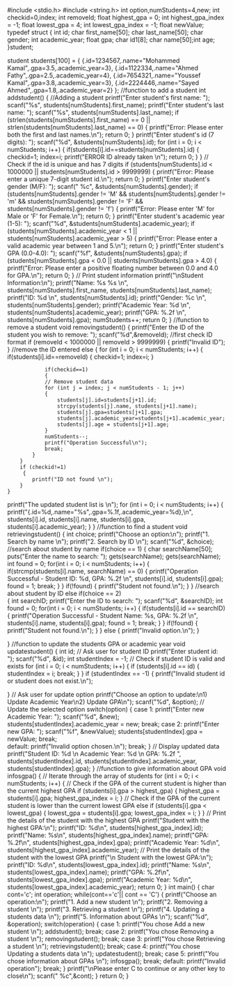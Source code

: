 #include <stdio.h>
#include <string.h>
int option,numStudents=4,new; 
int checkid=0,index;
int removeId;
float highest_gpa = 0;
int highest_gpa_index = -1;
float lowest_gpa = 4;
int lowest_gpa_index = -1;
float newValue;
typedef struct
 { 
int id;
char first_name[50]; 
char last_name[50]; 
char gender;
int academic_year;
float gpa;
char id1[8];
char name[50];int age;
}student; 

student students[100] = 
{
{.id=1234567,.name="Mohammed Kamal",.gpa=3.5,.academic_year=3}, 
{.id=1122334,.name="Ahmed Fathy",.gpa=2.5,.academic_year=4},
{.id=7654321,.name="Youssef Kamal",.gpa=3.8,.academic_year=3},
{.id=2224446,.name="Sayed Ahmed",.gpa=1.8,.academic_year=2}
};
//function to add a student
int addstudent()
{
//Adding a student
printf("Enter student's first name: ");
scanf("%s", students[numStudents].first_name);
printf("Enter student's last name: ");
scanf("%s", students[numStudents].last_name);
if (strlen(students[numStudents].first_name) == 0 || strlen(students[numStudents].last_name) == 0) {
    printf("Error: Please enter both the first and last names.\n");
    return 0;
}
printf("Enter student's id (7 digits): ");
scanf("%d", &students[numStudents].id);
for (int i = 0; i < numStudents; i++) 
        {
                if(students[i].id==students[numStudents].id)
                {
                    checkid=1;
                    index=i;
                    printf("ERROR ID already taken \n");
                    return 0;
                }
        }
// Check if the id is unique and has 7 digits
if (students[numStudents].id < 1000000 || students[numStudents].id > 9999999) {
    printf("Error: Please enter a unique 7-digit student id.\n");
    return 0;
}
printf("Enter student's gender (M/F): ");
scanf(" %c", &students[numStudents].gender);
if (students[numStudents].gender != 'M' && students[numStudents].gender != 'm' && students[numStudents].gender != 'F' && students[numStudents].gender != 'f') {
    printf("Error: Please enter 'M' for Male or 'F' for Female.\n");
    return 0;
}
printf("Enter student's academic year (1-5): ");
scanf("%d", &students[numStudents].academic_year);
if (students[numStudents].academic_year < 1 || students[numStudents].academic_year > 5) {
    printf("Error: Please enter a valid academic year between 1 and 5.\n");
    return 0;
}
printf("Enter student's GPA (0.0-4.0): ");
scanf("%f", &students[numStudents].gpa);
if (students[numStudents].gpa < 0.0 || students[numStudents].gpa > 4.0) {
    printf("Error: Please enter a positive floating number between 0.0 and 4.0 for GPA.\n");
    return 0;
}
// Print student information
printf("\nStudent Information:\n");
printf("Name: %s %s \n", students[numStudents].first_name, students[numStudents].last_name); 
printf("ID: %d \n", students[numStudents].id); 
printf("Gender: %c \n", students[numStudents].gender); 
printf("Academic Year: %d \n", students[numStudents].academic_year); 
printf("GPA: %.2f \n", students[numStudents].gpa);
numStudents++;
return 0;
}
//function to remove a student
void removingstudent()
{ 
    printf("Enter the ID of the student you wish to remove: ");
 scanf("%d",&removeId);
 //first check ID format 
    if (removeId < 1000000 || removeId > 9999999) 
    {
        printf("Invalid ID");
    } 
    //remove the ID entered
    else 
{
        for (int i = 0; i < numStudents; i++) 
        {
                if(students[i].id==removeId)
                {
                    checkid=1;
                    index=i;
                }
             
                if(checkid==1)
                {
                // Remove student data
                for (int j = index; j < numStudents - 1; j++) 
                {
                    students[j].id=students[j+1].id;
                    strcpy(students[j].name, students[j+1].name);
                    students[j].gpa=students[j+1].gpa;
                    students[j].academic_year=students[j+1].academic_year;
                    students[j].age = students[j+1].age;
                }
                numStudents--;
                printf("Operation Successful\n");
                break;
            }
        }
        if (checkid!=1)
         {
            printf("ID not found \n");
        }
    }
   printf("The updated student list is \n");
    for (int i = 0; i < numStudents; i++) {
    printf("{.id=%d,.name=\"%s\",.gpa=%.1f,.academic_year=%d},\n",
     students[i].id, students[i].name, students[i].gpa, students[i].academic_year);
    }
}
//function to find a student
void retrievingstudent()
{
    int choice;
printf("Choose an option:\n");
printf("1. Search by name \n"); 
printf("2. Search by ID \n"); 
scanf("%d", &choice);
//search about student by name
if(choice == 1) {
    char searchName[50];
    puts("Enter the name to search: ");
    gets(searchName);
    gets(searchName);
    int found = 0;
    for(int i = 0; i < numStudents; i++) {
        if(strcmp(students[i].name, searchName) == 0) {
            printf("Operation Successful - Student ID: %d, GPA: %.2f \n", students[i].id, students[i].gpa); found = 1; break; } }
    if(!found) {
        printf("Student not found.\n");
    }
}
//search about student by ID
else if(choice == 2)  
{
    int searchID;
    printf("Enter the ID to search: ");
    scanf("%d", &searchID);
    int found = 0;
    for(int i = 0; i < numStudents; i++) {
        if(students[i].id == searchID) {
            printf("Operation Successful - Student Name: %s, GPA: %.2f \n", students[i].name, students[i].gpa); found = 1; break; } }
    if(!found) {
        printf("Student not found.\n");
    }
}
else {
    printf("Invalid option.\n");
}

}
//function to update the students GPA or academic year
void updatestudent()
{
    int id;
    // Ask user for student ID
printf("Enter student id: ");
scanf("%d", &id);
int studentIndex = -1;
// Check if student ID is valid and exists
for (int i = 0; i < numStudents; i++) {
    if (students[i].id == id) {
        studentIndex = i;
        break;
    }
}
if (studentIndex == -1) {
    printf("Invalid student id or student does not exist.\n");

}
// Ask user for update option
printf("Choose an option to update:\n1) Update Academic Year\n2) Update GPA\n"); scanf("%d", &option);
// Update the selected option
switch(option) {
    case 1:
        printf("Enter new Academic Year: ");
        scanf("%d", &new);
        students[studentIndex].academic_year = new;
        break;
    case 2:
        printf("Enter new GPA: ");
        scanf("%f", &newValue);
        students[studentIndex].gpa = newValue;
        break;       
    default:
        printf("Invalid option chosen.\n");
        break;
}
// Display updated data
printf("Student ID: %d \n Academic Year: %d \n GPA: %.2f ", students[studentIndex].id, students[studentIndex].academic_year,
 students[studentIndex].gpa);
}
//function to give information about GPA
void infosgpa()
{
    // Iterate through the array of students
    for (int i = 0; i < numStudents; i++) {
        // Check if the GPA of the current student is higher than the current highest GPA
        if (students[i].gpa > highest_gpa) 
        {
            highest_gpa = students[i].gpa;
            highest_gpa_index = i;
        }
        // Check if the GPA of the current student is lower than the current lowest GPA
        else if (students[i].gpa < lowest_gpa) 
        {
            lowest_gpa = students[i].gpa;
            lowest_gpa_index = i;
        }
    }
    // Print the details of the student with the highest GPA
    printf("Student with the highest GPA:\n");
    printf("ID: %d\n", students[highest_gpa_index].id);
    printf("Name: %s\n", students[highest_gpa_index].name);
    printf("GPA: %.2f\n", students[highest_gpa_index].gpa);
    printf("Academic Year: %d\n", students[highest_gpa_index].academic_year);
     // Print the details of the student with the lowest GPA
    printf("\n Student with the lowest GPA:\n");
    printf("ID: %d\n", students[lowest_gpa_index].id);
    printf("Name: %s\n", students[lowest_gpa_index].name);
    printf("GPA: %.2f\n", students[lowest_gpa_index].gpa);
    printf("Academic Year: %d\n", students[lowest_gpa_index].academic_year);
    return 0;
}
int main() 
{
     char cont='c';
    int operation;
    while(cont=='c'|| cont == 'C')
    {
    printf("Choose an operation:\n");
    printf("1. Add a new student \n");
    printf("2. Removing a student \n");
    printf("3. Retrieving a student \n");
    printf("4. Updating a students data \n");
    printf("5. Information about GPAs \n");
    scanf("%d", &operation);
    switch(operation) {
        case 1:
            printf("You chose Add a new student \n");
            addstudent();
            break;
        case 2:
            printf("You chose Removing a student \n");
            removingstudent();
            break;
        case 3:
            printf("You chose Retrieving a student \n");
            retrievingstudent();
            break;
        case 4:
            printf("You chose Updating a students data \n");
            updatestudent();
            break;
         case 5:
            printf("You chose information about GPAs \n");
            infosgpa();
            break;
        default:
            printf("Invalid operation");
            break;
    }
    printf("\nPlease enter C to continue or any other key to close\n");
    scanf(" %c",&cont);
    }
    return 0;
}
